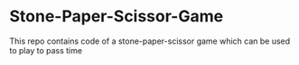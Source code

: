# Stone-Paper-Scissor-Game
This repo contains code of a stone-paper-scissor game which can be used to play to pass time
